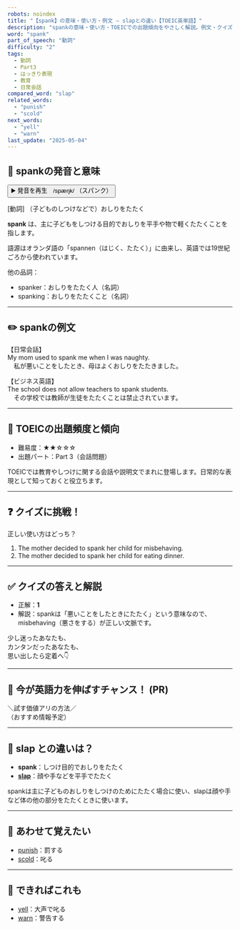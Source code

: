```yaml
---
robots: noindex
title: "【spank】の意味・使い方・例文 ― slapとの違い【TOEIC英単語】"
description: "spankの意味・使い方・TOEICでの出題傾向をやさしく解説。例文・クイズ付きでslapとの違いもわかりやすく学べます。"
word: "spank"
part_of_speech: "動詞"
difficulty: "2"
tags:
  - 動詞
  - Part3
  - はっきり表現
  - 教育
  - 日常会話
compared_word: "slap"
related_words:
  - "punish"
  - "scold"
next_words:
  - "yell"
  - "warn"
last_update: "2025-05-04"
---
```


## 🔰 spankの発音と意味

<button class="play-audio" onclick="playTTS('spank')">
  <span class="play-audio-main">
    ▶️ 発音を再生　/spæŋk/
  </span>
  <span class="play-audio-sub">
    （スパンク）
  </span>
</button>

[動詞] （子どものしつけなどで）おしりをたたく

**spank** は、主に子どもをしつける目的でおしりを平手や物で軽くたたくことを指します。

語源はオランダ語の「spannen（はじく、たたく）」に由来し、英語では19世紀ごろから使われています。

他の品詞：  
- spanker：おしりをたたく人（名詞）
- spanking：おしりをたたくこと（名詞）

---

## ✏️ spankの例文

【日常会話】  
My mom used to spank me when I was naughty.  
　私が悪いことをしたとき、母はよくおしりをたたきました。

【ビジネス英語】  
The school does not allow teachers to spank students.  
　その学校では教師が生徒をたたくことは禁止されています。

---

## 🎯 TOEICの出題頻度と傾向

- 難易度：★★☆☆☆
- 出題パート：Part 3（会話問題）

TOEICでは教育やしつけに関する会話や説明文でまれに登場します。日常的な表現として知っておくと役立ちます。

---

## ❓ クイズに挑戦！

正しい使い方はどっち？

1. The mother decided to spank her child for misbehaving.  
2. The mother decided to spank her child for eating dinner.

---

## ✅ クイズの答えと解説

- 正解：**1**
- 解説：spankは「悪いことをしたときにたたく」という意味なので、misbehaving（悪さをする）が正しい文脈です。

少し迷ったあなたも、  
カンタンだったあなたも、  
思い出したら定着へ👇️

---

## 🚀 今が英語力を伸ばすチャンス！ (PR)

<div class="info-center">
＼試す価値アリの方法／<br>  
（おすすめ情報予定）
</div>

---

## 🤔  slap との違いは？

- **spank**：しつけ目的でおしりをたたく
- **[slap](/word/slap/)**：顔や手などを平手でたたく

spankは主に子どものおしりをしつけのためにたたく場合に使い、slapは顔や手など体の他の部分をたたくときに使います。

---

## 🧩 あわせて覚えたい

- [punish](/word/punish/)：罰する
- [scold](/word/scold/)：叱る

---

## 📖 できればこれも

- [yell](/word/yell/)：大声で叱る
- [warn](/word/warn/)：警告する

<!-- cvid: aid12_bid19 -->
